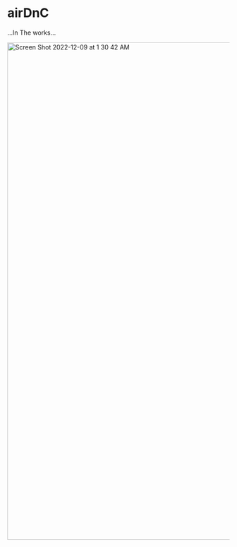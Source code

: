 # airDnC

...In The works...

<img width="1126" alt="Screen Shot 2022-12-09 at 1 30 42 AM" src="https://user-images.githubusercontent.com/105816411/206659029-e6a2c617-bff2-4822-b990-aae110135986.png">

